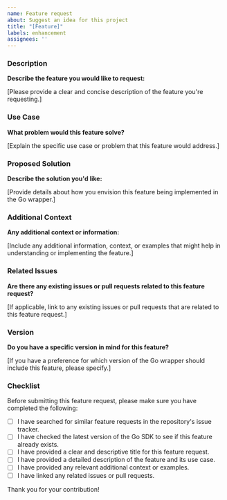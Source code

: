 ```yaml
---
name: Feature request
about: Suggest an idea for this project
title: "[Feature]"
labels: enhancement
assignees: ''
---
```


### Description

**Describe the feature you would like to request:**

[Please provide a clear and concise description of the feature you're requesting.]

### Use Case

**What problem would this feature solve?**

[Explain the specific use case or problem that this feature would address.]

### Proposed Solution

**Describe the solution you'd like:**

[Provide details about how you envision this feature being implemented in the Go wrapper.]

### Additional Context

**Any additional context or information:**

[Include any additional information, context, or examples that might help in understanding or implementing the feature.]

### Related Issues

**Are there any existing issues or pull requests related to this feature request?**

[If applicable, link to any existing issues or pull requests that are related to this feature request.]

### Version

**Do you have a specific version in mind for this feature?**

[If you have a preference for which version of the Go wrapper should include this feature, please specify.]

### Checklist

Before submitting this feature request, please make sure you have completed the following:

- [ ] I have searched for similar feature requests in the repository's issue tracker.
- [ ] I have checked the latest version of the Go SDK to see if this feature already exists.
- [ ] I have provided a clear and descriptive title for this feature request.
- [ ] I have provided a detailed description of the feature and its use case.
- [ ] I have provided any relevant additional context or examples.
- [ ] I have linked any related issues or pull requests.

Thank you for your contribution!
